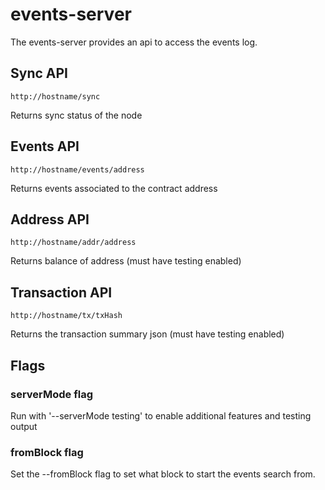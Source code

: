 # events-server

The events-server provides an api to access the events log.

## Sync API

    http://hostname/sync
Returns sync status of the node

## Events API

    http://hostname/events/address
Returns events associated to the contract address

## Address API

    http://hostname/addr/address
Returns balance of address (must have testing enabled)

## Transaction API

    http://hostname/tx/txHash 
Returns the transaction summary json (must have testing enabled)

## Flags

### serverMode flag

Run with '--serverMode testing' to enable additional features
and testing output
 
### fromBlock flag

Set the --fromBlock flag to set what block to start the events search 
from.
